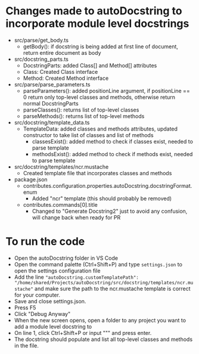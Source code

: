 # Changes made to autoDocstring to incorporate module level docstrings
- src/parse/get_body.ts
    - getBody(): if docstring is being added at first line of document, return entire document as body
- src/docstring_parts.ts
    - DocstringParts: added Class[] and Method[] attributes
    - Class: Created Class interface
    - Method: Created Method interface
- src/parse/parse_parameters.ts
    - parseParameters(): added positionLine argument, if positionLine == 0 return only top-level classes and methods, otherwise return normal DocstringParts
    - parseClasses(): returns list of top-level classes
    - parseMethods(): returns list of top-level methods
- src/docstring/template_data.ts
    - TemplateData: added classes and methods attributes, updated constructor to take list of classes and list of methods
        - classesExist(): added method to check if classes exist, needed to parse template
        - methodsExist(): added method to check if methods exist, needed to parse template
- src/docstring/templates/ncr.mustache
    - Created template file that incorporates classes and methods
- package.json
    - contributes.configuration.properties.autoDocstring.docstringFormat.enum
        - Added "ncr" template (this should probably be removed)
    - contributes.commands[0].title
        - Changed to "Generate Docstring2" just to avoid any confusion, will change back when ready for PR

# To run the code
- Open the autoDocstring folder in VS Code
- Open the command palette (Ctrl+Shift+P) and type `settings.json` to open the settings configuration file
- Add the line `"autoDocstring.customTemplatePath": "/home/shared/Projects/autoDocstring/src/docstring/templates/ncr.mustache"` and make sure the path to the ncr.mustache template is correct for your computer.
- Save and close settings.json.
- Press F5
- Click "Debug Anyway"
- When the new screen opens, open a folder to any project you want to add a module level docstring to
- On line 1, click Ctrl+Shift+P or input """ and press enter.
- The docstring should populate and list all top-level classes and methods in the file.